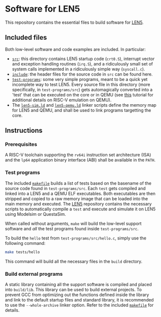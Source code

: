 Software for LEN5
=================
This repository contains the essential files to build software for [LEN5](https://git.vlsilab.polito.it/risc-v/len5/len5-core-active).

## Included files
Both low-level software and code examples are included. In particular:
- [`src`](./src/): this directory contains LEN5 startup code (`crt0.S`), interrupt vector and exception handling routines (`irq.S`), and a ridiculously small set of system calls implemented in a ridiculously simple way (`syscall.c`).
- [`include`](./include/): the header files for the source code in `src` can be found here.
- [`test-programs`](./test-programs/): some very simple programs, meant to be a quick yet incomplete way to test LEN5. Every source file in this directory (more specifically, in `test-programs/src`) gets automagically converted into a 'test' that can be executed on the core or in QEMU (see [this](https://git.vlsilab.polito.it/risc-v/riscv-qemu-tutorial) tutorial for additional details on RISC-V emulation on QEMU).
- The [`len5-sim.ld`](len5-sim.ld) and [`len5-qemu.ld`](len5-qemu.ld) linker scripts define the memory map for LEN5 and QEMU, and shall be used to link programs targetting the core.

## Instructions

### Prerequisites
A RISC-V toolchain supporting the `rv64i` instruction set architecture (ISA) and the `lp64` application binary interface (ABI) shall be available in the `PATH`.

### Test programs
The included [`makefile`](makefile) builds a list of tests based on the basename of the source code found in `test-programs/src`. Each `test` gets compiled and linked into a LEN5 and a QEMU ELF executables. Both executables are then stripped and copied to a raw memory image that can be loaded into the main memory and executed. The [LEN5](https://git.vlsilab.polito.it/risc-v/len5/len5-core-active) repository contains the necessary scripts to automatically compile a `test` and execute and simulate it on LEN5 using Modelsim or QuestaSim.

When called without arguments, `make` will build the low-level support software and _all_ the test programs found inside `test-programs/src`.

To build the `hello` test from `test-programs/src/hello.c`, simply use the following command:
```bash
make tests/hello
```
This command will build all the necessary files in the `build` directory.

### Build external programs
A static library containing all the support software is compiled and placed into `build/lib`. This library can be used to build external projects. To prevent GCC from optimizing out the functions defined inside the library and link to the default startup files and standard library, it is recommended to use the `--whole-archive` linker option. Refer to the included [`makefile`](makefile) for details.